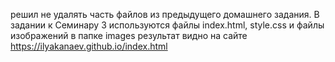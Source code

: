 решил не удалять часть файлов из предыдущего домашнего задания. 
В задании к Семинару 3 используются файлы index.html, style.css и файлы изображений в папке images
результат видно на сайте https://ilyakanaev.github.io/index.html

